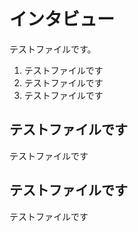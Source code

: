 # インタビュー
 テストファイルです。
1. テストファイルです
2. テストファイルです
3. テストファイルです

## テストファイルです
テストファイルです


## テストファイルです
テストファイルです
